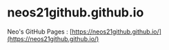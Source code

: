# neos21github.github.io

Neo's GitHub Pages : [https://neos21github.github.io/](https://neos21github.github.io/)
